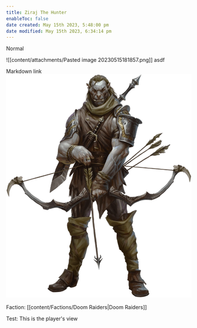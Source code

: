 ```yaml
---
title: Ziraj The Hunter
enableToc: false
date created: May 15th 2023, 5:48:00 pm
date modified: May 15th 2023, 6:34:14 pm
---
```

Normal

![[content/attachments/Pasted image 20230515181857.png]]
asdf

Markdown link
![](content/attachments/Pasted%20image%2020230515181857.png)

Faction: [[content/Factions/Doom Raiders|Doom Raiders]]

Test: This is the player's view
